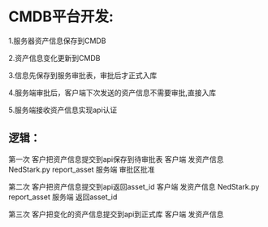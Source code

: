 # CMDB平台开发:
1.服务器资产信息保存到CMDB

2.资产信息变化更新到CMDB

3.信息先保存到服务审批表，审批后才正式入库

4.服务端审批后，客户端下次发送的资产信息不需要审批,直接入库

5.服务端接收资产信息实现api认证

## 逻辑：
第一次 客户把资产信息提交到api保存到待审批表
客户端 发资产信息
NedStark.py   report_asset
服务端 审批区批准

第二次 客户把资产信息提交到api返回asset_id
客户端 发资产信息
NedStark.py   report_asset
服务端 返回asset_id

第三次 客户把变化的资产信息提交到api到正式库
客户端 发资产信息
